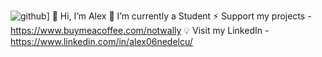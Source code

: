 ![github](https://img.shields.io/badge/GitHub-000000?style=for-the-badge&logo=GitHub&logoColor=white)]
👋 Hi, I’m Alex
🌱 I’m currently a Student
⚡ Support my projects - https://www.buymeacoffee.com/notwally
💡 Visit my LinkedIn - https://www.linkedin.com/in/alex06nedelcu/
